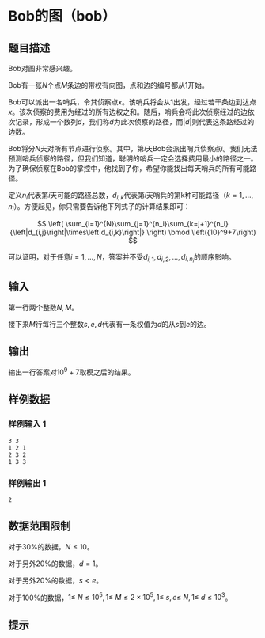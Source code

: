 # Bob的图（bob）

## 题目描述

Bob对图非常感兴趣。

Bob有一张$N$个点$M$条边的带权有向图，点和边的编号都从$1$开始。

Bob可以派出一名哨兵，令其侦察点$x$。该哨兵将会从$1$出发，经过若干条边到达点$x$。该次侦察的费用为经过的所有边权之和。随后，哨兵会将此次侦察经过的边依次记录，形成一个数列$d$，我们称$d$为此次侦察的路径，而$\left|d\right|$则代表这条路经过的边数。

Bob将分$N$天对所有节点进行侦察。其中，第$i$天Bob会派出哨兵侦察点$i$。我们无法预测哨兵侦察的路径，但我们知道，聪明的哨兵一定会选择费用最小的路径之一。为了确保侦察在Bob的掌控中，他找到了你，希望你能找出每天哨兵的所有可能路径。

定义$n_i$代表第$i$天可能的路径总数，$d_{i,k}$代表第$i$天哨兵的第k种可能路径（$k=1,\ldots,n_i$）。方便起见，你只需要告诉他下列式子的计算结果即可：

$$
\left( \sum_{i=1}^{N}\sum_{j=1}^{n_i}\sum_{k=j+1}^{n_i}{\left|d_{i,j}\right|\times\left|d_{i,k}\right|} \right) \bmod \left({10}^9+7\right)
$$

可以证明，对于任意$i=1,\ldots,N$，答案并不受$d_{i,1},d_{i,2},\ldots,d_{i,n_i}$的顺序影响。

## 输入

第一行两个整数$N,M$。

接下来$M$行每行三个整数$s,e,d$代表有一条权值为$d$的从$s$到$e$的边。

## 输出

输出一行答案对${10}^9+7$取模之后的结果。

## 样例数据

### 样例输入 1

```
3 3
1 2 1
2 3 2
1 3 3

```

### 样例输出 1

```
2

```


## 数据范围限制

对于30%的数据，$N\le10$。

对于另外20%的数据，$d=1$。

对于另外20%的数据，$s<e$。

对于100%的数据，$1\le\ N\le{10}^5,1\le\ M\le2\times{10}^5,1\le\ s,e\le\ N,1\le\ d\le{10}^3$。

## 提示


